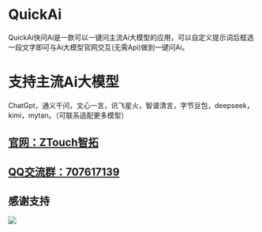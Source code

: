 # QuickAi
QuickAi快问Ai是一款可以一键问主流Ai大模型的应用，可以自定义提示词后框选一段文字即可与Ai大模型官网交互(无需Api)做到一键问Ai。
# 支持主流Ai大模型
ChatGpt，通义千问，文心一言，讯飞星火，智谱清言，字节豆包，deepseek，kimi，mytan。（可联系适配更多模型）
## [官网：ZTouch智拓](https://ztough.cn) 
## [QQ交流群：707617139](https://qm.qq.com/cgi-bin/qm/qr?k=Bvs2uQxc0rCDzn0Wklaw76wfUdxO1dV2&jump_from=webapi&authKey=vTkp0Nojj6owKfLwmPCRWSc2qdkUzP5FLmhU9SIdkSoR8pp4i/PinyGmh5rxfO8m)
## 感谢支持
![](https://ztough-1308253351.cos.ap-nanjing.myqcloud.com//wx.png)